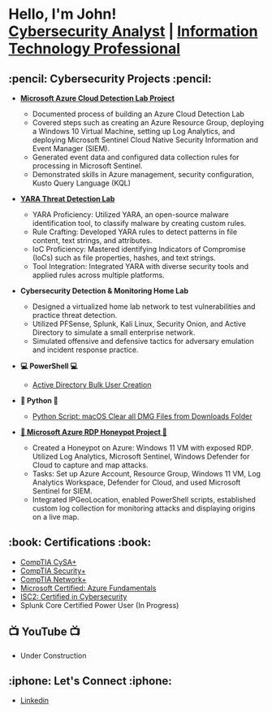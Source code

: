 <h1>Hello, I'm John! <br/><a href="https://github.com/JohnBatshon">Cybersecurity Analyst</a> | <a href="https://www.linkedin.com/in/JohnBatshon/">Information Technology Professional</a>

<h2>:pencil: Cybersecurity Projects :pencil:</h2>

- <b>[Microsoft Azure Cloud Detection Lab Project](https://medium.com/@john.batshon/microsoft-azure-cloud-detection-lab-project-f2f3d60ba067)</b>
  - Documented process of building an Azure Cloud Detection Lab
  - Covered steps such as creating an Azure Resource Group, deploying a Windows 10 Virtual Machine, setting up Log Analytics, and deploying Microsoft Sentinel Cloud Native Security Information and Event Manager (SIEM).
  - Generated event data and configured data collection rules for processing in Microsoft Sentinel.
  - Demonstrated skills in Azure management, security configuration, Kusto Query Language (KQL)
 
- <b>[YARA Threat Detection Lab](https://medium.com/@john.batshon/yara-threat-detection-lab-ab182962f0cc)</b>
  - YARA Proficiency: Utilized YARA, an open-source malware identification tool, to classify malware by creating custom rules.
  - Rule Crafting: Developed YARA rules to detect patterns in file content, text strings, and attributes.
  - IoC Proficiency: Mastered identifying Indicators of Compromise (IoCs) such as file properties, hashes, and text strings.
  - Tool Integration: Integrated YARA with diverse security tools and applied rules across multiple platforms.
 
- <b>Cybersecurity Detection & Monitoring Home Lab</b>
  - Designed a virtualized home lab network to test vulnerabilities and practice threat detection.
  - Utilized PFSense, Splunk, Kali Linux, Security Onion, and Active Directory to simulate a small enterprise network.
  - Simulated offensive and defensive tactics for adversary emulation and incident response practice.
 
- <b>:computer: PowerShell :computer:</b>
  - [Active Directory Bulk User Creation](https://github.com/JohnBatshon/PowerShell-AD-User-Importer)
 
- <b>:snake: Python :snake:</b>
  - [Python Script: macOS Clear all DMG Files from Downloads Folder](https://github.com/JohnBatshon/clear-dmg-files-downloads)
 
- <b>[:honey_pot: Microsoft Azure RDP Honeypot Project :honey_pot:](https://medium.com/@john.batshon/microsoft-azure-rdp-honeypot-project-5e338bdc62ee)</b>
  - Created a Honeypot on Azure: Windows 11 VM with exposed RDP. Utilized Log Analytics, Microsoft Sentinel, Windows Defender for Cloud to capture and map attacks.
  - Tasks: Set up Azure Account, Resource Group, Windows 11 VM, Log Analytics Workspace, Defender for Cloud, and used Microsoft Sentinel for SIEM.
  - Integrated IPGeoLocation, enabled PowerShell scripts, established custom log collection for monitoring attacks and displaying origins on a live map.
  

<h2>:book: Certifications :book:</h2>

- [CompTIA CySA+](https://www.credly.com/badges/1f42b74b-c72a-41e6-9878-b637b12341d8)
- [CompTIA Security+](https://www.credly.com/badges/8fd92de5-d912-4180-9518-fe1362e748fa)
- [CompTIA Network+](https://www.credly.com/badges/14fcb912-7d01-4eb3-ac4a-fd23ef7ad4ab)
- [Microsoft Certified: Azure Fundamentals](https://www.credly.com/badges/5be89e4b-999d-4bb2-b9cf-2bd066f01d70)
- [ISC2: Certified in Cybersecurity](https://www.credly.com/badges/2157be12-0782-472e-ba02-0477d0e1acc3)
- Splunk Core Certified Power User (In Progress)

<h2>📺 YouTube 📺</h2>

- Under Construction

<h2>:iphone: Let's Connect :iphone:</h2>

- [Linkedin](https://www.linkedin.com/in/johnbatshon/)

